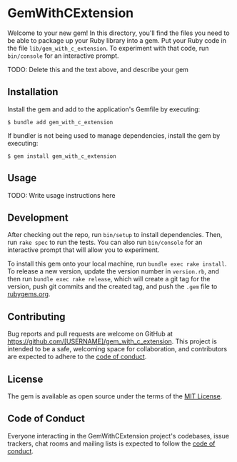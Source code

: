 # GemWithCExtension

Welcome to your new gem! In this directory, you'll find the files you need to be able to package up your Ruby library into a gem. Put your Ruby code in the file `lib/gem_with_c_extension`. To experiment with that code, run `bin/console` for an interactive prompt.

TODO: Delete this and the text above, and describe your gem

## Installation

Install the gem and add to the application's Gemfile by executing:

    $ bundle add gem_with_c_extension

If bundler is not being used to manage dependencies, install the gem by executing:

    $ gem install gem_with_c_extension

## Usage

TODO: Write usage instructions here

## Development

After checking out the repo, run `bin/setup` to install dependencies. Then, run `rake spec` to run the tests. You can also run `bin/console` for an interactive prompt that will allow you to experiment.

To install this gem onto your local machine, run `bundle exec rake install`. To release a new version, update the version number in `version.rb`, and then run `bundle exec rake release`, which will create a git tag for the version, push git commits and the created tag, and push the `.gem` file to [rubygems.org](https://rubygems.org).

## Contributing

Bug reports and pull requests are welcome on GitHub at https://github.com/[USERNAME]/gem_with_c_extension. This project is intended to be a safe, welcoming space for collaboration, and contributors are expected to adhere to the [code of conduct](https://github.com/[USERNAME]/gem_with_c_extension/blob/main/CODE_OF_CONDUCT.md).

## License

The gem is available as open source under the terms of the [MIT License](https://opensource.org/licenses/MIT).

## Code of Conduct

Everyone interacting in the GemWithCExtension project's codebases, issue trackers, chat rooms and mailing lists is expected to follow the [code of conduct](https://github.com/[USERNAME]/gem_with_c_extension/blob/main/CODE_OF_CONDUCT.md).

